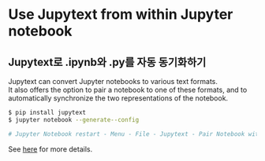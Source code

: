 # Use Jupytext from within Jupyter notebook

## Jupytext로 .ipynb와 .py를 자동 동기화하기

Jupytext can convert Jupyter notebooks to various text formats.</br>
It also offers the option to pair a notebook to one of these formats, and to automatically synchronize the two representations of the notebook.

```bash
$ pip install jupytext
$ jupyter notebook --generate--config

# Jupyter Notebook restart - Menu - File - Jupytext - Pair Notebook with light Script
```

See [here](https://stackoverflow.com/questions/18734739/using-ipython-notebooks-under-version-control) for more details.